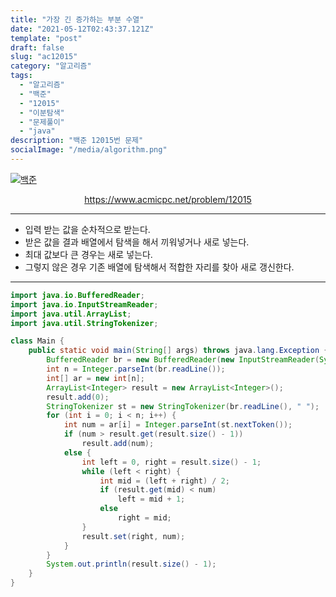 ```yaml
---
title: "가장 긴 증가하는 부분 수열"
date: "2021-05-12T02:43:37.121Z"
template: "post"
draft: false
slug: "ac12015"
category: "알고리즘"
tags:
  - "알고리즘"
  - "백준"
  - "12015"
  - "이분탐색"
  - "문제풀이"
  - "java"
description: "백준 12015번 문제"
socialImage: "/media/algorithm.png"
---
```


[![백준](https://d2gd6pc034wcta.cloudfront.net/images/logo@2x.png)](https://www.acmicpc.net/problem/12015)
<div style="text-align:center"><a href="https://www.acmicpc.net/problem/12015">https://www.acmicpc.net/problem/12015</a></div>

---

- 입력 받는 값을 순차적으로 받는다.
- 받은 값을 결과 배열에서 탐색을 해서 끼워넣거나 새로 넣는다.
- 최대 값보다 큰 경우는 새로 넣는다.
- 그렇지 않은 경우 기존 배열에 탐색해서 적합한 자리를 찾아 새로 갱신한다.

---

```java
import java.io.BufferedReader;
import java.io.InputStreamReader;
import java.util.ArrayList;
import java.util.StringTokenizer;

class Main {
    public static void main(String[] args) throws java.lang.Exception {
        BufferedReader br = new BufferedReader(new InputStreamReader(System.in));
        int n = Integer.parseInt(br.readLine());
        int[] ar = new int[n];
        ArrayList<Integer> result = new ArrayList<Integer>();
        result.add(0);
        StringTokenizer st = new StringTokenizer(br.readLine(), " ");
        for (int i = 0; i < n; i++) {
            int num = ar[i] = Integer.parseInt(st.nextToken());
            if (num > result.get(result.size() - 1))
                result.add(num);
            else {
                int left = 0, right = result.size() - 1;
                while (left < right) {
                    int mid = (left + right) / 2;
                    if (result.get(mid) < num)
                        left = mid + 1;
                    else
                        right = mid;
                }
                result.set(right, num);
            }
        }
        System.out.println(result.size() - 1);
    }
}
```